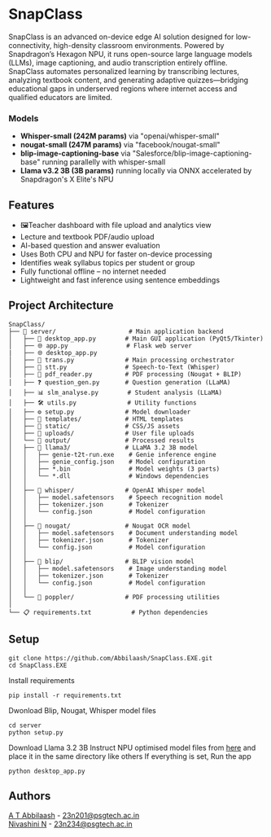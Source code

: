 # SnapClass
SnapClass is an advanced on-device edge AI solution designed for low-connectivity, high-density classroom environments. Powered by Snapdragon’s Hexagon NPU, it runs open-source large language models (LLMs), image captioning, and audio transcription entirely offline. SnapClass automates personalized learning by transcribing lectures, analyzing textbook content, and generating adaptive quizzes—bridging educational gaps in underserved regions where internet access and qualified educators are limited.

### Models
- **Whisper-small (242M params)** via "openai/whisper-small"
- **nougat-small (247M params)** via "facebook/nougat-small"
- **blip-image-captioning-base** via "Salesforce/blip-image-captioning-base" running parallelly with whisper-small
- **Llama v3.2 3B (3B params)** running locally via ONNX accelerated by Snapdragon's X Elite's NPU

## Features
- 🖼Teacher dashboard with file upload and analytics view  
- Lecture and textbook PDF/audio upload  
- AI-based question and answer evaluation
- Uses Both CPU and NPU for faster on-device processing
- Identifies weak syllabus topics per student or group  
- Fully functional offline – no internet needed  
- Lightweight and fast inference using sentence embeddings

## Project Architecture
```
SnapClass/
├── 📁 server/                    # Main application backend
│   ├── 🚀 desktop_app.py        # Main GUI application (PyQt5/Tkinter)
│   ├── 🌐 app.py                # Flask web server
|   ├── 🌐 desktop_app.py
│   ├── 🔄 trans.py              # Main processing orchestrator
│   ├── 🎤 stt.py                # Speech-to-Text (Whisper)
│   ├── 📄 pdf_reader.py         # PDF processing (Nougat + BLIP)
│   ├── ❓ question_gen.py       # Question generation (LLaMA)
│   ├── 📊 slm_analyse.py        # Student analysis (LLaMA)
│   ├── 🛠️ utils.py              # Utility functions
│   ├── ⚙️ setup.py              # Model downloader
│   ├── 📁 templates/            # HTML templates
│   ├── 🎨 static/               # CSS/JS assets
│   ├── 📁 uploads/              # User file uploads
│   └── 📁 output/               # Processed results
│   ├── 📁 llama3/               # LLaMA 3.2 3B model
│   │   ├── genie-t2t-run.exe    # Genie inference engine
│   │   ├── genie_config.json    # Model configuration
│   │   ├── *.bin                # Model weights (3 parts)
│   │   └── *.dll                # Windows dependencies
│   │
│   ├── 📁 whisper/              # OpenAI Whisper model
│   │   ├── model.safetensors    # Speech recognition model
│   │   ├── tokenizer.json       # Tokenizer
│   │   └── config.json          # Model configuration
│   │
│   ├── 📁 nougat/               # Nougat OCR model
│   │   ├── model.safetensors    # Document understanding model
│   │   ├── tokenizer.json       # Tokenizer
│   │   └── config.json          # Model configuration
│   │
│   ├── 📁 blip/                 # BLIP vision model
│   │   ├── model.safetensors    # Image understanding model
│   │   ├── tokenizer.json       # Tokenizer
│   │   └── config.json          # Model configuration
│   │
│   └── 📁 poppler/              # PDF processing utilities
│
└── 📋 requirements.txt           # Python dependencies
```

## Setup
```
git clone https://github.com/Abbilaash/SnapClass.EXE.git
cd SnapClass.EXE
```
Install requirements
```
pip install -r requirements.txt
```
Dwonload Blip, Nougat, Whisper model files
```
cd server
python setup.py
```
Download Llama 3.2 3B Instruct NPU optimised model files from [here]() and place it in the same directory like others
If everything is set, Run the app
```
python desktop_app.py
```



## Authors
[A T Abbilaash](https://github.com/Abbilaash) - 23n201@psgtech.ac.in 
<br/>
[Nivashini N](https://github.com/nivashini2505) - 23n234@psgtech.ac.in
